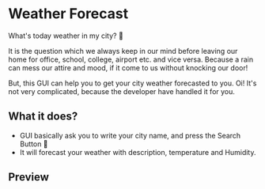 # Weather Forecast 
<p>
  What's today weather in my city? 🧔
</p>
<p>
  It is the question which we always keep in our mind before leaving our home for office, school, college, airport etc. and vice versa. Because a rain can mess our attire and mood, if it come to us without knocking our door!
</p>
<p>
  But, this GUI can help you to get your city weather forecasted to you. Oi! It's not very complicated, because the developer have handled it for you.
</p>

## What it does?
- GUI basically ask you to write your city name, and press the Search Button 🔘
- It will forecast your weather with description, temperature and Humidity.

## Preview
